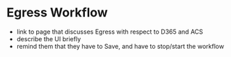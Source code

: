 # Egress Workflow

* link to page that discusses Egress with respect to D365 and ACS
* describe the UI briefly
* remind them that they have to Save, and have to stop/start the workflow